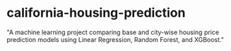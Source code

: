 # california-housing-prediction
"A machine learning project comparing base and city-wise housing price prediction models using Linear Regression, Random Forest, and XGBoost."

